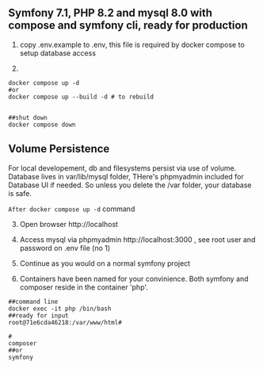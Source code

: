 
## Symfony 7.1, PHP 8.2 and mysql 8.0 with compose and symfony cli, ready for production ###


1. copy .env.example to .env, this file is required by docker compose to setup database access

2. 
```
docker compose up -d
#or
docker compose up --build -d # to rebuild


##shut down
docker compose down
```

## Volume Persistence ##
For local developement, db and filesystems persist via use of volume. Database lives in var/lib/mysql folder,
THere's phpmyadmin included for Database UI if needed. So unless you delete the /var folder, your database is safe.


```After docker compose up -d``` command

3. Open browser
http://localhost

4. Access mysql via phpmyadmin
http://localhost:3000 , see root user and password on .env file (no 1)

5. Continue as you would on a normal symfony project


6. Containers have been named for your convinience. Both symfony and composer reside in the container 'php'.

```
##command line
docker exec -it php /bin/bash
##ready for input
root@71e6cda46218:/var/www/html# 

#
composer 
##or
symfony 
```





